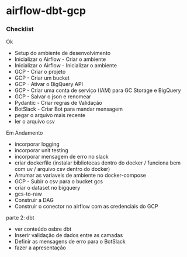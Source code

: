 # airflow-dbt-gcp

### Checklist
Ok
- Setup do ambiente de desenvolvimento
- Inicializar o Airflow - Criar o ambiente
- Inicializar o Airflow - Inicializar o ambiente
- GCP - Criar o projeto
- GCP - Criar um bucket
- GCP - Ativar o BigQuery API
- GCP - Criar uma conta de serviço (IAM) para GC Storage e BigQuery
- GCP - Salvar o json e renomear
- Pydantic - Criar regras de Validação
- BotSlack - Criar Bot para mandar mensagem
- pegar o arquivo mais recente
- ler o arquivo csv

Em Andamento
- incorporar logging
- incorporar unit testing
- incorporar mensagem de erro no slack
- criar dockerfile (instalar bibliotecas dentro do docker / funciona bem com uv / arquivo csv dentro do docker)
- Arrumar as variaveis de ambiente no docker-compose
- GCP - Subir o csv para o bucket gcs
- criar o dataset no bigquery
- gcs-to-raw 
- Construir a DAG
- Construir o conector no airflow com as credenciais do GCP

parte 2: dbt
- ver conteúdo osbre dbt
- Inserir validação de dados entre as camadas
- Definir as mensagens de erro para o BotSlack
- fazer a apresentação